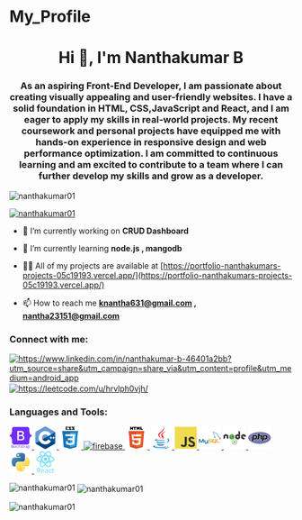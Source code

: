 # My_Profile
<h1 align="center">Hi 👋, I'm Nanthakumar B</h1>
<h3 align="center">As an aspiring Front-End Developer, I am passionate about creating visually appealing and user-friendly websites. I have a solid foundation in HTML, CSS,JavaScript and React, and I am eager to apply my skills in real-world projects. My recent coursework and personal projects have equipped me with hands-on experience in responsive design and web performance optimization. I am committed to continuous learning and am excited to contribute to a team where I can further develop my skills and grow as a developer.</h3>

<p align="left"> <img src="https://komarev.com/ghpvc/?username=nanthakumar01&label=Profile%20views&color=0e75b6&style=flat" alt="nanthakumar01" /> </p>

<p align="left"> <a href="https://github.com/ryo-ma/github-profile-trophy"><img src="https://github-profile-trophy.vercel.app/?username=nanthakumar01" alt="nanthakumar01" /></a> </p>

- 🔭 I’m currently working on **CRUD Dashboard**

- 🌱 I’m currently learning **node.js , mangodb**

- 👨‍💻 All of my projects are available at [https://portfolio-nanthakumars-projects-05c19193.vercel.app/](https://portfolio-nanthakumars-projects-05c19193.vercel.app/)

- 📫 How to reach me **knantha631@gmail.com , nantha23151@gmail.com**

<h3 align="left">Connect with me:</h3>
<p align="left">
<a href="https://dev.to/https://www.linkedin.com/in/nanthakumar-b-46401a2bb?utm_source=share&utm_campaign=share_via&utm_content=profile&utm_medium=android_app" target="blank"><img align="center" src="https://raw.githubusercontent.com/rahuldkjain/github-profile-readme-generator/master/src/images/icons/Social/devto.svg" alt="https://www.linkedin.com/in/nanthakumar-b-46401a2bb?utm_source=share&utm_campaign=share_via&utm_content=profile&utm_medium=android_app" height="30" width="40" /></a>
<a href="https://www.leetcode.com/https://leetcode.com/u/hrvlph0vjh/" target="blank"><img align="center" src="https://raw.githubusercontent.com/rahuldkjain/github-profile-readme-generator/master/src/images/icons/Social/leet-code.svg" alt="https://leetcode.com/u/hrvlph0vjh/" height="30" width="40" /></a>
</p>

<h3 align="left">Languages and Tools:</h3>
<p align="left"> <a href="https://getbootstrap.com" target="_blank" rel="noreferrer"> <img src="https://raw.githubusercontent.com/devicons/devicon/master/icons/bootstrap/bootstrap-plain-wordmark.svg" alt="bootstrap" width="40" height="40"/> </a> <a href="https://www.w3schools.com/cpp/" target="_blank" rel="noreferrer"> <img src="https://raw.githubusercontent.com/devicons/devicon/master/icons/cplusplus/cplusplus-original.svg" alt="cplusplus" width="40" height="40"/> </a> <a href="https://www.w3schools.com/css/" target="_blank" rel="noreferrer"> <img src="https://raw.githubusercontent.com/devicons/devicon/master/icons/css3/css3-original-wordmark.svg" alt="css3" width="40" height="40"/> </a> <a href="https://firebase.google.com/" target="_blank" rel="noreferrer"> <img src="https://www.vectorlogo.zone/logos/firebase/firebase-icon.svg" alt="firebase" width="40" height="40"/> </a> <a href="https://www.w3.org/html/" target="_blank" rel="noreferrer"> <img src="https://raw.githubusercontent.com/devicons/devicon/master/icons/html5/html5-original-wordmark.svg" alt="html5" width="40" height="40"/> </a> <a href="https://www.java.com" target="_blank" rel="noreferrer"> <img src="https://raw.githubusercontent.com/devicons/devicon/master/icons/java/java-original.svg" alt="java" width="40" height="40"/> </a> <a href="https://developer.mozilla.org/en-US/docs/Web/JavaScript" target="_blank" rel="noreferrer"> <img src="https://raw.githubusercontent.com/devicons/devicon/master/icons/javascript/javascript-original.svg" alt="javascript" width="40" height="40"/> </a> <a href="https://www.mysql.com/" target="_blank" rel="noreferrer"> <img src="https://raw.githubusercontent.com/devicons/devicon/master/icons/mysql/mysql-original-wordmark.svg" alt="mysql" width="40" height="40"/> </a> <a href="https://nodejs.org" target="_blank" rel="noreferrer"> <img src="https://raw.githubusercontent.com/devicons/devicon/master/icons/nodejs/nodejs-original-wordmark.svg" alt="nodejs" width="40" height="40"/> </a> <a href="https://www.php.net" target="_blank" rel="noreferrer"> <img src="https://raw.githubusercontent.com/devicons/devicon/master/icons/php/php-original.svg" alt="php" width="40" height="40"/> </a> <a href="https://www.python.org" target="_blank" rel="noreferrer"> <img src="https://raw.githubusercontent.com/devicons/devicon/master/icons/python/python-original.svg" alt="python" width="40" height="40"/> </a> <a href="https://reactjs.org/" target="_blank" rel="noreferrer"> <img src="https://raw.githubusercontent.com/devicons/devicon/master/icons/react/react-original-wordmark.svg" alt="react" width="40" height="40"/> </a> </p>

<p><img align="left" src="https://github-readme-stats.vercel.app/api/top-langs?username=nanthakumar01&show_icons=true&locale=en&layout=compact" alt="nanthakumar01" /></p>

<p>&nbsp;<img align="center" src="https://github-readme-stats.vercel.app/api?username=nanthakumar01&show_icons=true&locale=en" alt="nanthakumar01" /></p>

<p><img align="center" src="https://github-readme-streak-stats.herokuapp.com/?user=nanthakumar01&" alt="nanthakumar01" /></p>
